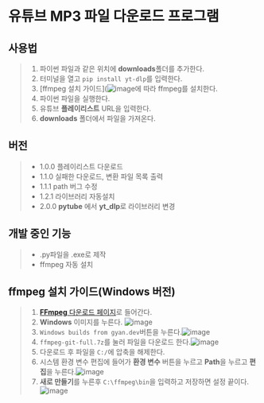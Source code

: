 # 유튜브 MP3 파일 다운로드 프로그램


## 사용법
> 1. 파이썬 파일과 같은 위치에 **downloads**폴더를 추가한다.
> 2. 터미널을 열고 `pip install yt-dlp`를 입력한다.
> 3. [ffmpeg 설치 가이드](![image](https://github.com/strv103-0/youtube_dl/assets/112059527/11d0d5bd-203c-47fc-af05-4a855a3908cc)에 따라 ffmpeg를 설치한다.
> 4. 파이썬 파일을 실행한다.
> 5. 유튜브 **플레이리스트** URL을 입력한다.
> 6. **downloads** 폴더에서 파일을 가져온다.


## 버전
> - 1.0.0 플레이리스트 다운로드
> - 1.1.0 실패한 다운로드, 변환 파일 목록 출력
> - 1.1.1 path 버그 수정
> - 1.2.1 라이브러리 자동설치
> - 2.0.0 **pytube** 에서 **yt_dlp**로 라이브러리 변경


## 개발 중인 기능
> - .py파일을 .exe로 제작
> - ffmpeg 자동 설치


## **ffmpeg** 설치 가이드(Windows 버전)
> 1. [**FFmpeg** 다운로드 페이지](https://ffmpeg.org/download.html)로 들어간다.
> 2. **Windows** 이미지를 누른다. ![image](https://github.com/strv103-0/youtube_dl/assets/112059527/710c066e-eea6-4102-8e67-f4831e57ae49)
> 3. `Windows builds from gyan.dev`버튼을 누른다.![image](https://github.com/strv103-0/youtube_dl/assets/112059527/293ad0ca-28ad-4ed4-9aa6-f2f94897276f)
> 4. `ffmpeg-git-full.7z`를 눌러 파일을 다운로드 한다.![image](https://github.com/strv103-0/youtube_dl/assets/112059527/e56046fa-ce7a-4e40-bf76-6c0cf74bcc97)
> 5. 다운로드 후 파일을 `C:/`에 압축을 해제한다.
> 6. 시스템 환경 변수 편집에 들어가 **환경 변수** 버튼을 누르고 **Path**을 누르고 **편집**을 누른다.![image](https://github.com/strv103-0/youtube_dl/assets/112059527/83368f86-c7d9-484a-b450-81a6cdc72f3f)
> 7. **새로 만들기**를 누른후 `C:\ffmpeg\bin`을 입력하고 저장하면 설정 끝이다.![image](https://github.com/strv103-0/youtube_dl/assets/112059527/83ca66aa-c5a2-4d7f-b054-d1d0531917c5)





